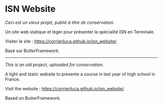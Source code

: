 # ISN Website

*Ceci est un vieux projet, publié à titre de conservation.*

Un site web statique et léger pour présenter la spécialité ISN en Terminale.

Visiter le site : https://corrieriluca.github.io/isn_website/

Basé sur ButterFramework.

___
*This is an old project, uploaded for conservation.*

A light and static website to presente a course in last year of high school in France.

Visit the website : https://corrieriluca.github.io/isn_website/

Based on ButterFramework.
